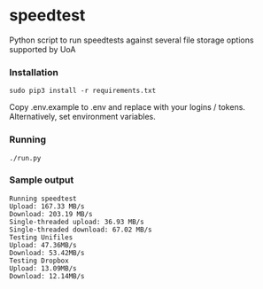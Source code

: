 # speedtest
Python script to run speedtests against several file storage options supported by UoA

### Installation

`sudo pip3 install -r requirements.txt`  

Copy .env.example to .env and replace with your logins / tokens. Alternatively, set environment variables.

### Running

`./run.py`

### Sample output

```
Running speedtest
Upload: 167.33 MB/s
Download: 203.19 MB/s
Single-threaded upload: 36.93 MB/s
Single-threaded download: 67.02 MB/s
Testing Unifiles
Upload: 47.36MB/s
Download: 53.42MB/s
Testing Dropbox
Upload: 13.09MB/s
Download: 12.14MB/s
```